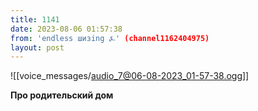 ```yaml
---
title: 1141
date: 2023-08-06 01:57:38
from: 'endless шизing ⍼' (channel1162404975)
layout: post
---
```


![[voice_messages/audio_7@06-08-2023_01-57-38.ogg]]

**Про родительский дом**
